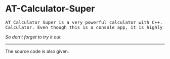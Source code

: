 AT-Calculator-Super
==
<pre>AT Calculator Super is a very powerful calculator with C++. This is just another powerful version of AT
Calculator. Even though this is a console app, it is highly accurate.</pre>
*So don't forget to try it out.*
<hr>
The source code is also given.
